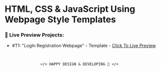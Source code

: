 # HTML, CSS & JavaScript Using Webpage Style Templates

### 🔰 Live Preview Projects:

- #T1: "LogIn Registration Webpage" - Template - [Click To Live Preview][login-registration]

<br />

                    </> HAPPY DESIGN & DEVELOPING 🤣 </>

<!-- project link -->

[login-registration]: https://samiurrahmanmukul.github.io/HTML-CSS-JavaScript-Style-Templates/1-LogIn-Registration-Template
